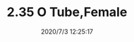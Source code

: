 ﻿---
layout: post 
title: 2.35 O Tube,Female
tags: 
categories: housing-terminal
overview: 2.35 O Tube,Female
series: FA
part_number: FA-W235-30U1822B0
thumb_img: static/202007/425-thumb-20200703202656.jpg
small_img: static/202007/425-20200703202656.jpg
date: 2020/7/3 12:25:17
---



